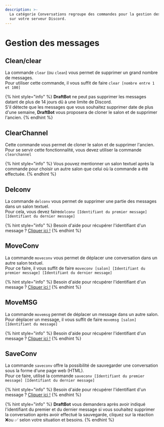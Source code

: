 ```yaml
---
description: >-
  La catégorie Conversations regroupe des commandes pour la gestion des messages
  sur votre serveur Discord.
---
```


# Gestion des messages

## Clean/clear <a id="clear"></a>

La commande `clear` \(ou `clean`\) vous permet de supprimer un grand nombre de messages.   
Pour utiliser cette commande, il vous suffit de faire `clear [nombre entre 1 et 100]`

{% hint style="info" %}
**DraftBot** ne peut pas supprimer les messages datant de plus de 14 jours dû à une limite de Discord.  
S'il détecte que les messages que vous souhaitez supprimer date de plus d'une semaine, **DraftBot** vous proposera de cloner le salon et de supprimer l'ancien. 
{% endhint %}

## ClearChannel

Cette commande vous permet de cloner le salon et de supprimer l'ancien.   
Pour se servir cette fonctionnalité, vous devez utiliser la commande `clearchannel`

{% hint style="info" %}
Vous pouvez mentionner un salon textuel après la commande pour choisir un autre salon que celui où la commande a été effectuée.
{% endhint %}

## Delconv

La commande `delconv` vous permet de supprimer une partie des messages dans un salon textuel.  
Pour cela, vous devez faire`delconv [Identifiant du premier message] [Identifiant du dernier message]` 

{% hint style="info" %}
Besoin d'aide pour récupérer l'identifiant d'un message ? [Cliquer ici !](../autres/recuperer-un-identifiant.md#message)
{% endhint %}

## MoveConv

La commande `moveconv` vous permet de déplacer une conversation dans un autre salon textuel.  
Pour ce faire, il vous suffit de faire `moveconv [salon] [Identifiant du premier message] [Identifiant du dernier message]`

{% hint style="info" %}
Besoin d'aide pour récupérer l'identifiant d'un message ? [Cliquer ici !](../autres/recuperer-un-identifiant.md#message)
{% endhint %}

## MoveMSG

La commande `movemsg` permet de déplacer un message dans un autre salon.  
Pour déplacer un message, il vous suffit de faire `movemsg [salon] [Identifiant du message]`

{% hint style="info" %}
Besoin d'aide pour récupérer l'identifiant d'un message ? [Cliquer ici !](../autres/recuperer-un-identifiant.md#message)
{% endhint %}

## SaveConv

La commande `saveconv` offre la possibilité de sauvegarder une conversation sous la forme d'une page web \(HTML\).   
Pour ce faire, utilisé la commande `saveconv [Identifiant du premier message] [Identifiant du dernier message]`

{% hint style="info" %}
Besoin d'aide pour récupérer l'identifiant d'un message ? [Cliquer ici !](../autres/recuperer-un-identifiant.md#message)
{% endhint %}

{% hint style="info" %}
**DraftBot** vous demandera après avoir indiqué l'identifiant du premier et du dernier message si vous souhaitez supprimer la conversation après avoir effectué la sauvegarde, cliquez sur la réaction ❌ou ✅ selon votre situation et besoins.
{% endhint %}

